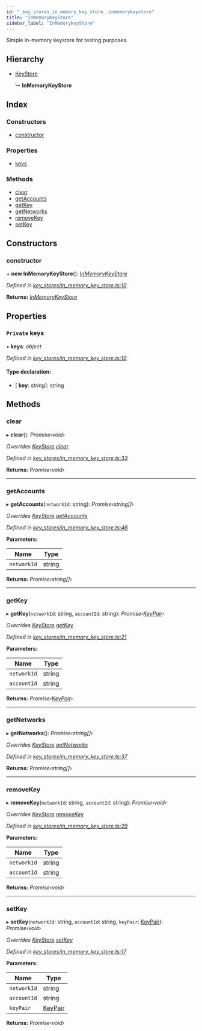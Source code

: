 ```yaml
---
id: "_key_stores_in_memory_key_store_.inmemorykeystore"
title: "InMemoryKeyStore"
sidebar_label: "InMemoryKeyStore"
---
```


Simple in-memory keystore for testing purposes.

## Hierarchy

* [KeyStore](_key_stores_keystore_.keystore.md)

  ↳ **InMemoryKeyStore**

## Index

### Constructors

* [constructor](_key_stores_in_memory_key_store_.inmemorykeystore.md#constructor)

### Properties

* [keys](_key_stores_in_memory_key_store_.inmemorykeystore.md#private-keys)

### Methods

* [clear](_key_stores_in_memory_key_store_.inmemorykeystore.md#clear)
* [getAccounts](_key_stores_in_memory_key_store_.inmemorykeystore.md#getaccounts)
* [getKey](_key_stores_in_memory_key_store_.inmemorykeystore.md#getkey)
* [getNetworks](_key_stores_in_memory_key_store_.inmemorykeystore.md#getnetworks)
* [removeKey](_key_stores_in_memory_key_store_.inmemorykeystore.md#removekey)
* [setKey](_key_stores_in_memory_key_store_.inmemorykeystore.md#setkey)

## Constructors

###  constructor

\+ **new InMemoryKeyStore**(): *[InMemoryKeyStore](_key_stores_in_memory_key_store_.inmemorykeystore.md)*

*Defined in [key_stores/in_memory_key_store.ts:10](https://github.com/nearprotocol/nearlib/blob/b8cdef5/src.ts/key_stores/in_memory_key_store.ts#L10)*

**Returns:** *[InMemoryKeyStore](_key_stores_in_memory_key_store_.inmemorykeystore.md)*

## Properties

### `Private` keys

• **keys**: *object*

*Defined in [key_stores/in_memory_key_store.ts:10](https://github.com/nearprotocol/nearlib/blob/b8cdef5/src.ts/key_stores/in_memory_key_store.ts#L10)*

#### Type declaration:

* \[ **key**: *string*\]: string

## Methods

###  clear

▸ **clear**(): *Promise‹void›*

*Overrides [KeyStore](_key_stores_keystore_.keystore.md).[clear](_key_stores_keystore_.keystore.md#abstract-clear)*

*Defined in [key_stores/in_memory_key_store.ts:33](https://github.com/nearprotocol/nearlib/blob/b8cdef5/src.ts/key_stores/in_memory_key_store.ts#L33)*

**Returns:** *Promise‹void›*

___

###  getAccounts

▸ **getAccounts**(`networkId`: string): *Promise‹string[]›*

*Overrides [KeyStore](_key_stores_keystore_.keystore.md).[getAccounts](_key_stores_keystore_.keystore.md#abstract-getaccounts)*

*Defined in [key_stores/in_memory_key_store.ts:46](https://github.com/nearprotocol/nearlib/blob/b8cdef5/src.ts/key_stores/in_memory_key_store.ts#L46)*

**Parameters:**

Name | Type |
------ | ------ |
`networkId` | string |

**Returns:** *Promise‹string[]›*

___

###  getKey

▸ **getKey**(`networkId`: string, `accountId`: string): *Promise‹[KeyPair](_utils_key_pair_.keypair.md)›*

*Overrides [KeyStore](_key_stores_keystore_.keystore.md).[getKey](_key_stores_keystore_.keystore.md#abstract-getkey)*

*Defined in [key_stores/in_memory_key_store.ts:21](https://github.com/nearprotocol/nearlib/blob/b8cdef5/src.ts/key_stores/in_memory_key_store.ts#L21)*

**Parameters:**

Name | Type |
------ | ------ |
`networkId` | string |
`accountId` | string |

**Returns:** *Promise‹[KeyPair](_utils_key_pair_.keypair.md)›*

___

###  getNetworks

▸ **getNetworks**(): *Promise‹string[]›*

*Overrides [KeyStore](_key_stores_keystore_.keystore.md).[getNetworks](_key_stores_keystore_.keystore.md#abstract-getnetworks)*

*Defined in [key_stores/in_memory_key_store.ts:37](https://github.com/nearprotocol/nearlib/blob/b8cdef5/src.ts/key_stores/in_memory_key_store.ts#L37)*

**Returns:** *Promise‹string[]›*

___

###  removeKey

▸ **removeKey**(`networkId`: string, `accountId`: string): *Promise‹void›*

*Overrides [KeyStore](_key_stores_keystore_.keystore.md).[removeKey](_key_stores_keystore_.keystore.md#abstract-removekey)*

*Defined in [key_stores/in_memory_key_store.ts:29](https://github.com/nearprotocol/nearlib/blob/b8cdef5/src.ts/key_stores/in_memory_key_store.ts#L29)*

**Parameters:**

Name | Type |
------ | ------ |
`networkId` | string |
`accountId` | string |

**Returns:** *Promise‹void›*

___

###  setKey

▸ **setKey**(`networkId`: string, `accountId`: string, `keyPair`: [KeyPair](_utils_key_pair_.keypair.md)): *Promise‹void›*

*Overrides [KeyStore](_key_stores_keystore_.keystore.md).[setKey](_key_stores_keystore_.keystore.md#abstract-setkey)*

*Defined in [key_stores/in_memory_key_store.ts:17](https://github.com/nearprotocol/nearlib/blob/b8cdef5/src.ts/key_stores/in_memory_key_store.ts#L17)*

**Parameters:**

Name | Type |
------ | ------ |
`networkId` | string |
`accountId` | string |
`keyPair` | [KeyPair](_utils_key_pair_.keypair.md) |

**Returns:** *Promise‹void›*
